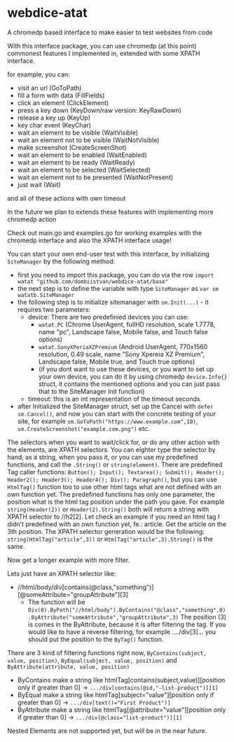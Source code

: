 # webdice-atat
A chromedp based interface to make easier to test websites from code

With this interface package, you can use chromedp (at this point) commonest features I implemented in, extended with some XPATH interface.

for example, you can:
  - visit an url (GoToPath)
  - fill a form with data (FillFields)
  - click an element (ClickElement)
  - press a key down (KeyDown/raw version: KeyRawDown) 
  - release a key up (KeyUp)
  - key char event (KeyChar)
  - wait an element to be visible (WaitVisible)
  - wait an element not to be visible (WaitNotVisible)
  - make screenshot (CreateScreenShot)
  - wait an element to be enabled (WaitEnabled)
  - wait an element to be ready (WaitReady)
  - wait an element to be selected (WaitSelected)
  - wait an element not to be presented (WaitNotPresent)
  - just wait (Wait)
  
and all of these actions with own timeout

In the future we plan to extends these features with implementing more chromedp action

Check out main.go and examples.go for working examples with the chromedp interface and also the XPATH interface usage!

You can start your own end-user test with this interface, by initializing ```SiteManager``` by the following method:
 - first you need to import this package, you can do via the row ```import watat "github.com/dombiistvan/webdice-atat/base"```
 - the next step is to define the variable with type ```SiteManager``` as ```var sm watatb.SiteManager```
 - the following step is to initialize sitemanager with ```sm.Init(...)``` - it requires two parameters: 
   - device: There are two predefinied devices you can use:
      - ```watat.PC``` (Chrome UserAgent, fullHD resolution, scale 1.7778, name "pc", Landscape false, Mobile false, and Touch false options)
      - ```watat.SonyXPeriaXZPremium``` (Android UserAgent, 770x1560 resolution, 0.49 scale, name "Sony Xpereia XZ Premium", Landscape false, Mobile true, and Touch true options)
      - (if you dont want to use these devices, or you want to set up your own device, you can do it by using chromedp ```device.Info{}``` struct, it contains the mentioned options and you can just pass that to the SiteManager Init function)
   - timeout: this is an int representation of the timeout seconds 
 - after Initialized the SiteManager struct, set up the Cancel with ```defer sm.Cancel()```, and now you can start with the concrete testing of your site, for example ```sm.GoToPath("https://www.example.com",10)```, ```sm.CreateScreenshot("example.com.png")``` etc.
 
 The selectors when you want to wait/click for, or do any other action with the elements, are XPATH selectors. You can eighter type the selector by hand, as a string, when you pass it, or you can use my predefined functions, and call the ```.String()``` or ```string(element)```.
 There are predefined Tag caller functions: ```Button(); Input(); Textarea(); Submit(); Header(); Header2(); Header3(); Header4(); Div(); Paragraph()```, but you can use ```HtmlTag()``` function too to use other html tags what are not defined with an own function yet. The predefined functions has only one parameter, the position what is the html tag position under the path you gave.
 For example ```string(Header(2))``` or ```Header(2).String()``` both will return a string with XPATH selector to //h2[2]. Let check an example if you need an html tag I didn't predefined with an own function yet, fe.: article. Get the article on the 3th position. The XPATH selector generation would be the following: ```string(HtmlTag("article",3))``` or ```HtmlTag("article",3).String()``` is the same.
 
 Now get a longer example with more filter.
 
 Lets just have an XPATH selector like: 
  - //html/body/div[contains(@class,"something")][@someAttribute="groupAttribute"][3] 
    - The function will be ```Div(0).ByPath("//html/body").ByContains("@class","something",0).ByAttribute("someAttribute","groupAttribute",3)```
    The position (3) is comes in the ByAttribute, because it is after filtering the tag. If you would like to have a reverse filtering, for example ..../div[3]... you should put the position to the ```ByTag()``` function.
    
 There are 3 kind of filtering functions right now, ```ByContains(subject, value, position)```, ```ByEqual(subject, value, position)``` and ```ByAttribute(attribute, value, position)```
  - ByContains make a string like htmlTag[contains(subject,value)][position only if greater than 0] -> ```.../div[contains(@id,"-list-product")][1]``` 
  - ByEqual make a string like htmlTag[subject="value"][position only if greater than 0] -> ```.../div[text()="First Product")]``` 
  - ByAttribute make a string like htmlTag[@attribute="value"][position only if greater than 0] -> ```.../div[@class="list-product")][1]``` 
  
  Nested Elements are not supported yet, but will be in the near future.